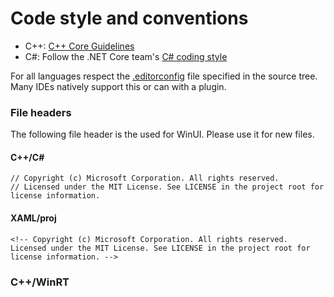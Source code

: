# Code style and conventions

* C++: [C++ Core Guidelines](https://isocpp.github.io/CppCoreGuidelines/CppCoreGuidelines.html)
* C#: Follow the .NET Core team's [C# coding style](https://github.com/dotnet/runtime/blob/master/docs/coding-guidelines/coding-style.md)

For all languages respect the [.editorconfig](https://editorconfig.org/) file 
specified in the source tree. Many IDEs natively support this or can with a 
plugin.

### File headers

The following file header is the used for WinUI. Please use it for new files.

#### C++/C#
```
// Copyright (c) Microsoft Corporation. All rights reserved.
// Licensed under the MIT License. See LICENSE in the project root for license information.
```

#### XAML/proj

```
<!-- Copyright (c) Microsoft Corporation. All rights reserved. Licensed under the MIT License. See LICENSE in the project root for license information. -->
```

### C++/WinRT
